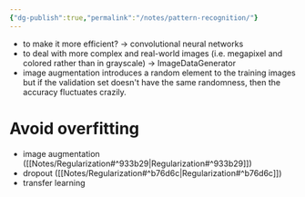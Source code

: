 ```yaml
---
{"dg-publish":true,"permalink":"/notes/pattern-recognition/"}
---
```


- to make it more efficient? → convolutional neural networks
- to deal with more complex and real-world images (i.e. megapixel and colored rather than in grayscale) → ImageDataGenerator
- image augmentation introduces a random element to the training images but if the validation set doesn't have the same randomness, then the accuracy fluctuates crazily.

# Avoid overfitting
- image augmentation ([[Notes/Regularization#^933b29\|Regularization#^933b29]])
- dropout ([[Notes/Regularization#^b76d6c\|Regularization#^b76d6c]])
- transfer learning